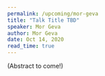 ```yaml
---
permalink: /upcoming/mor-geva
title: "Talk Title TBD"
speaker: Mor Geva
author: Mor Geva
date: Oct 14, 2020
read_time: true
---
```


(Abstract to come!)

